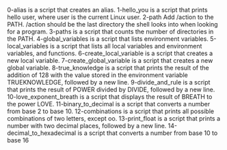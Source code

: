 0-alias is a script that creates an alias. 1-hello_you is a script that prints hello user, where user is the current Linux user. 2-path Add /action to the PATH. /action should be the last directory the shell looks into when looking for a program. 3-paths is a script that counts the number of directories in the PATH. 4-global_variables is a script that lists environment variables. 5-local_variables is a script that lists all local variables and environment variables, and functions. 6-create_local_variable is a script that creates a new local variable. 7-create_global_variable is a script that creates a new global variable. 8-true_knowledge is a script that prints the result of the addition of 128 with the value stored in the environment variable TRUEKNOWLEDGE, followed by a new line. 9-divide_and_rule is a script that prints the result of POWER divided by DIVIDE, followed by a new line. 10-love_exponent_breath is a script that displays the result of BREATH to the power LOVE. 11-binary_to_decimal is a script that converts a number from base 2 to base 10. 12-combinations is a script that prints all possible combinations of two letters, except oo. 13-print_float is a script that prints a number with two decimal places, followed by a new line. 14-decimal_to_hexadecimal is a script that converts a number from base 10 to base 16
